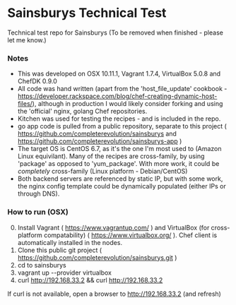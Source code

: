 # Sainsburys Technical Test
Technical test repo for Sainsburys  (To be removed when finished - please let me know.)

### Notes

* This was developed on OSX 10.11.1, Vagrant 1.7.4, VirtualBox 5.0.8 and ChefDK 0.9.0
* All code was hand written (apart from the 'host_file_update' cookbook - https://developer.rackspace.com/blog/chef-creating-dynamic-host-files/), although in production I would likely consider forking and using the 'official' nginx, golang Chef repositories.
* Kitchen was used for testing the recipes - and is included in the repo.
* go app code is pulled from a public repository, separate to this project ( https://github.com/completerevolution/sainsburys and https://github.com/completerevolution/sainsburys-app )
* The target OS is CentOS 6.7, as it's the one I'm most used to (Amazon Linux equivilant).  Many of the recipes are cross-family, by using 'package' as opposed to 'yum_package'.  With more work, it could be _completely_ cross-family (Linux platform - Debian/CentOS)
* Both backend servers are referenced by static IP, but with some work, the nginx config template could be dynamically populated (either IPs or through DNS).


### How to run (OSX)
0.  Install Vagrant ( https://www.vagrantup.com/ ) and VirtualBox (for cross-platform compatability) ( https://www.virtualbox.org/ ).   Chef client is automatically installed in the nodes.
1.  Clone this public git project ( https://github.com/completerevolution/sainsburys.git )
2.  cd to sainsburys
3.  vagrant up --provider virtualbox
4.  curl http://192.168.33.2 && curl http://192.168.33.2

If curl is not available, open a browser to http://192.168.33.2 (and refresh)
